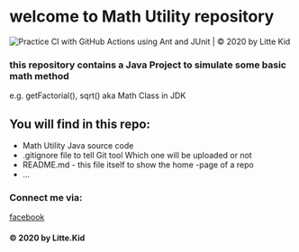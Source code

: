 # welcome to Math Utility repository
![Practice CI with GitHub Actions using Ant and JUnit | © 2020 by Litte Kid](https://github.com/thaiducloi2000/math-util-example/workflows/Practice%20CI%20with%20GitHub%20Actions%20using%20Ant%20and%20JUnit%20%7C%20%C2%A9%202020%20by%20Litte%20Kid/badge.svg)
### this repository contains a Java Project to simulate some basic math method 
e.g.  getFactorial(), sqrt() aka Math Class in JDK

## You will find in this repo:
* Math Utility Java source code
* .gitignore file to tell Git tool Which one will be uploaded or not
* README.md - this file itself to show the home -page of a repo
* ...

### Connect me via:
[facebook](https://www.facebook.com/loi.thaiduc.2000/)

#### © 2020 by Litte.Kid
